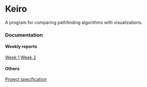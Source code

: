 # Keiro
A program for comparing pathfinding algorithms with visualizations.
### Documentation
#### Weekly reports
[Week 1](https://github.com/JimiUrsin/Keiro/blob/main/documentation/weekly%20reports/week%201%20report.md)
[Week 2](https://github.com/JimiUrsin/Keiro/blob/main/documentation/weekly%20reports/week%202%20report.md)

#### Others
[Project specification](https://github.com/JimiUrsin/Keiro/blob/main/documentation/project%20specification.md)
